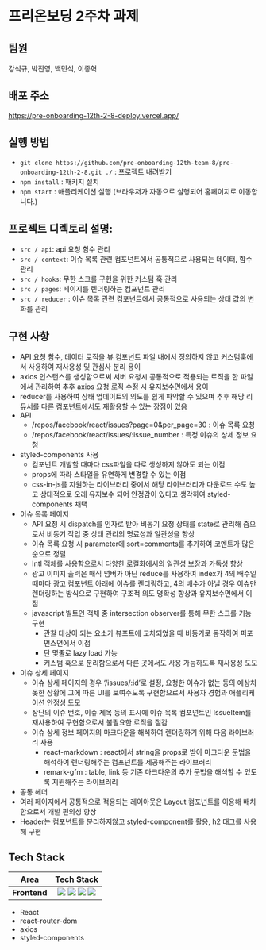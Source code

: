 # 프리온보딩 2주차 과제

## 팀원
강석규, 박진영, 백민석, 이종혁

## 배포 주소
https://pre-onboarding-12th-2-8-deploy.vercel.app/

## 실행 방법
- `git clone https://github.com/pre-onboarding-12th-team-8/pre-onboarding-12th-2-8.git ./` : 프로젝트 내려받기
- `npm install` : 패키지 설치
- `npm start` : 애플리케이션 실행 (브라우저가 자동으로 실행되어 홈페이지로 이동합니다.)

## 프로젝트 디렉토리 설명:
- `src / api`: api 요청 함수 관리
- `src / context`: 이슈 목록 관련 컴포넌트에서 공통적으로 사용되는 데이터, 함수 관리
- `src / hooks`: 무한 스크롤 구현을 위한 커스텀 훅 관리
- `src / pages`: 페이지를 렌더링하는 컴포넌트 관리
- `src / reducer` : 이슈 목록 관련 컴포넌트에서 공통적으로 사용되는 상태 값의 변화를 관리

## 구현 사항
- API 요청 함수, 데이터 로직을 뷰 컴포넌트 파일 내에서 정의하지 않고 커스텀훅에서 사용하여 재사용성 및 관심사 분리 용이
- axios 인스턴스를 생성함으로써 서버 요청시 공통적으로 적용되는 로직을 한 파일에서 관리하여 추후 axios 요청 로직 수정 시 유지보수면에서 용이
- reducer를 사용하여 상태 업데이트의 의도를 쉽게 파악할 수 있으며 추후 해당 리듀서를 다른 컴포넌트에서도 재활용할 수 있는 장점이 있음
- API
  - /repos/facebook/react/issues?page=0&per_page=30 : 이슈 목록 요청
  - /repos/facebook/react/issues/:issue_number : 특정 이슈의 상세 정보 요청
- styled-components 사용
  - 컴포넌트 개발할 때마다 css파일을 따로 생성하지 않아도 되는 이점
  - props에 따라 스타일을 유연하게 변경할 수 있는 이점
  - css-in-js를 지원하는 라이브러리 중에서 해당 라이브러리가 다운로드 수도 높고
    상대적으로 오래 유지보수 되어 안정감이 있다고 생각하여 styled-components 채택
- 이슈 목록 페이지
  - API 요청 시 dispatch를 인자로 받아 비동기 요청 상태를 state로 관리해 줌으로서 비동기 작업 중 상태 관리의 명료성과 일관성을 향상
  - 이슈 목록 요청 시 parameter에 sort=comments를 추가하여 코멘트가 많은 순으로 정렬
  - Intl 객체를 사용함으로서 다양한 로컬화에서의 일관성 보장과 가독성 향상
  - 광고 이미지 출력은 매직 넘버가 아닌 reduce를 사용하여 index가 4의 배수일 때마다 광고 컴포넌트 아래에 이슈를 렌더링하고, 4의 배수가 아닐 경우 이슈만 렌더링하는 방식으로 구현하여 구조적 의도 명확성 향상과 유지보수면에서 이점
  - javascript 빌트인 객체 중 intersection observer를 통해 무한 스크롤 기능 구현
    - 관찰 대상이 되는 요소가 뷰포트에 교차되었을 때 비동기로 동작하여 퍼포먼스면에서 이점
    - 단 몇줄로 lazy load 가능
    - 커스텀 훅으로 분리함으로서 다른 곳에서도 사용 가능하도록 재사용성 도모
- 이슈 상세 페이지
  - 이슈 상세 페이지의 경우 ‘/issues/:id’로 설정, 요청한 이슈가 없는 등의 예상치 못한 상황에 그에 따른 UI를 보여주도록 구현함으로서 사용자 경험과 애플리케이션 안정성 도모
  - 상단의 이슈 번호, 이슈 제목 등의 표시에 이슈 목록 컴포넌트인 IssueItem를 재사용하여 구현함으로서 불필요한 로직을 절감
  - 이슈 상세 정보 페이지의 마크다운을 해석하여 렌더링하기 위해 다음 라이브러리 사용
    - react-markdown : react에서 string을 props로 받아 마크다운 문법을 해석하여 렌더링해주는 컴포넌트를 제공해주는 라이브러리 
    - remark-gfm : table, link 등 기존 마크다운의 추가 문법을 해석할 수 있도록 지원해주는 라이브러리
 - 공통 헤더
  - 여러 페이지에서 공통적으로 적용되는 레이아웃은 Layout 컴포넌트를 이용해 배치함으로서 개발 편의성 향상
  - Header는 컴포넌트를 분리하지않고 styled-component를 활용, h2 태그를 사용해 구현
 
## Tech Stack

<div>
  
Area| Tech Stack|
:--------:|:------------------------------:|
**Frontend** | <img src="https://img.shields.io/badge/react-61DAFB?style=for-the-badge&logo=react&logoColor=black"> <img src="https://img.shields.io/badge/React Router-CA4245.svg?&style=for-the-badge&logo=reactrouter&logoColor=white"> <img src="https://img.shields.io/badge/Axios-5A29E4.svg?&style=for-the-badge&logo=axios&logoColor=white"> <img src="https://img.shields.io/badge/styledcomponents-DB7093.svg?&style=for-the-badge&logo=styledcomponents&logoColor=white">
</div>

- React
- react-router-dom
- axios
- styled-components
